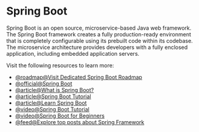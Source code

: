 # Spring Boot

Spring Boot is an open source, microservice-based Java web framework. The Spring Boot framework creates a fully production-ready environment that is completely configurable using its prebuilt code within its codebase. The microservice architecture provides developers with a fully enclosed application, including embedded application servers.

Visit the following resources to learn more:

- [@roadmap@Visit Dedicated Spring Boot Roadmap](/spring-boot)
- [@official@Spring Boot](https://spring.io/projects/spring-boot/)
- [@article@What is Spring Boot?](https://www.ibm.com/cloud/learn/java-spring-boot)
- [@article@Spring Boot Tutorial](https://www.javaguides.net/2021/07/spring-boot-tutorial-for-beginners.html)
- [@article@Learn Spring Boot](https://www.baeldung.com/spring-boot)
- [@video@Spring Boot Tutorial](https://youtu.be/vtPkZShrvXQ)
- [@video@Spring Boot for Beginners](https://youtu.be/UfOxcrxhC0s)
- [@feed@Explore top posts about Spring Framework](https://app.daily.dev/tags/spring?ref=roadmapsh)
